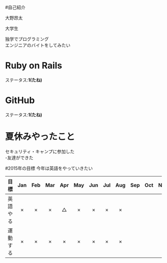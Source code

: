 #自己紹介

大野昂太

大学生

独学でプログラミング  
エンジニアのバイトをしてみたい

# Ruby on Rails
ステータス:**1(たね)**

# GitHub
ステータス:**1(たね)**

# 夏休みやったこと
セキュリティ・キャンプに参加した  
-友達ができた


#2015年の目標
今年は英語をやっていきたい

|            目標           | Jan | Feb | Mar | Apr | May | Jun | Jul | Aug | Sep | Oct | Nov | Dec |
|:-------------------------|:---:|:---:|:---:|:---:|:---:|:---:|:---:|:---:|:---:|:---:|:---:|:---:|
|英語やる| × | × | × | △ |× | × | × | × |
|運動する| × | × | × | × |× | × | × | × |
